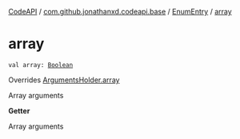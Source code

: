 [CodeAPI](../../index.md) / [com.github.jonathanxd.codeapi.base](../index.md) / [EnumEntry](index.md) / [array](.)

# array

`val array: `[`Boolean`](https://kotlinlang.org/api/latest/jvm/stdlib/kotlin/-boolean/index.html)

Overrides [ArgumentsHolder.array](../-arguments-holder/array.md)

Array arguments

**Getter**

Array arguments

